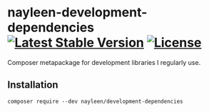 # nayleen-development-dependencies [![Latest Stable Version](https://poser.pugx.org/nayleen/development-dependencies/v)](//packagist.org/packages/nayleen/development-dependencies) [![License](https://poser.pugx.org/nayleen/development/license)](//packagist.org/packages/nayleen/development-dependencies)
Composer metapackage for development libraries I regularly use.

## Installation
`composer require --dev nayleen/development-dependencies`
